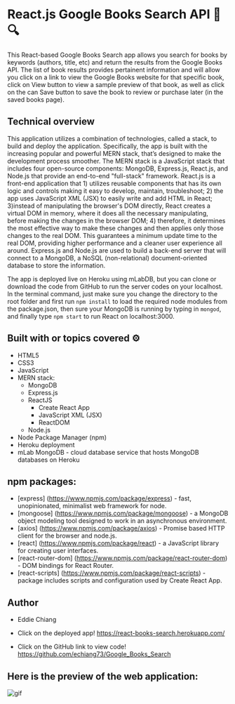 # React.js Google Books Search API :book::mag:

This React-based Google Books Search app allows you search for books by keywords (authors, title, etc) and return the results from the Google Books API. The list of book results provides pertainent information and will allow you click on a link to view the Google Books website for that specific book, click on View button to view a sample preview of that book, as well as click on the can Save button to save the book to review or purchase later (in the saved books page).

## Technical overview
This application utilizes a combination of technologies, called a stack, to build and deploy the application.  Specifically, the app is built with the increasing popular and powerful MERN stack, that’s designed to make the development process smoother. The MERN stack is a JavaScript stack that includes four open-source components: MongoDB, Express.js, React.js, and Node.js that provide an end-to-end "full-stack" framework. React.js is a front-end application that 1) utilizes reusable components that has its own logic and controls making it easy to develop, maintain, troubleshoot; 2) the app uses JavaScript XML (JSX) to easily write and add HTML in React; 3)instead of manipulating the browser's DOM directly, React creates a virtual DOM in memory, where it does all the necessary manipulating, before making the changes in the browser DOM; 4) therefore, it determines the most effective way to make these changes and then applies only those changes to the real DOM. This guarantees a minimum update time to the real DOM, providing higher performance and a cleaner user experience all around. Express.js and Node.js are used to build a back-end server that will connect to a MongoDB, a NoSQL (non-relational) document-oriented database to store the information.

The app is deployed live on Heroku using mLabDB, but you can clone or download the code from GitHub to run the server codes on your localhost. In the terminal command, just make sure you change the directory to the root folder and first run `npm install` to load the required node modules from the package.json, then sure your MongoDB is running by typing in `mongod`, and finally type `npm start` to run React on localhost:3000.

## Built with or topics covered :gear:
* HTML5
* CSS3
* JavaScript
* MERN stack: 
    * MongoDB
    * Express.js
    * ReactJS
        * Create React App
        * JavaScript XML (JSX)
        * ReactDOM
    * Node.js
* Node Package Manager (npm)
* Heroku deployment
* mLab MongoDB - cloud database service that hosts MongoDB databases on Heroku

## npm packages: 
* [express] (https://www.npmjs.com/package/express) - fast, unopinionated, minimalist web framework for node.
* [mongoose] (https://www.npmjs.com/package/mongoose) - a MongoDB object modeling tool designed to work in an asynchronous environment.
* [axios] (https://www.npmjs.com/package/axios) - Promise based HTTP client for the browser and node.js.
* [react] (https://www.npmjs.com/package/react) - a JavaScript library for creating user interfaces.
* [react-router-dom] (https://www.npmjs.com/package/react-router-dom) - DOM bindings for React Router.
* [react-scripts] (https://www.npmjs.com/package/react-scripts) - package includes scripts and configuration used by Create React App.


## Author
* Eddie Chiang
* Click on the deployed app!
https://react-books-search.herokuapp.com/

* Click on the GitHub link to view code!
https://github.com/echiang73/Google_Books_Search


## Here is the preview of the web application:

![](client/src/assets/images/webpreview.gif "gif")
